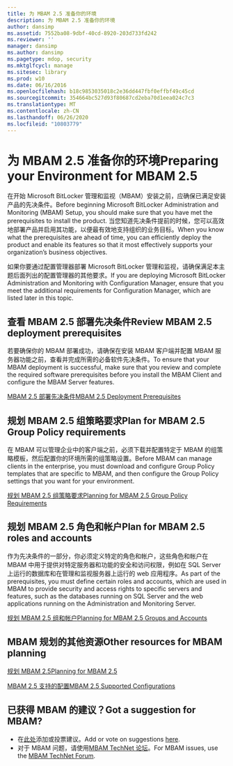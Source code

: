 ```yaml
---
title: 为 MBAM 2.5 准备你的环境
description: 为 MBAM 2.5 准备你的环境
author: dansimp
ms.assetid: 7552ba08-9dbf-40cd-8920-203d733fd242
ms.reviewer: ''
manager: dansimp
ms.author: dansimp
ms.pagetype: mdop, security
ms.mktglfcycl: manage
ms.sitesec: library
ms.prod: w10
ms.date: 06/16/2016
ms.openlocfilehash: b18c9853035018c2e36dd447fbf0effbf49c45cd
ms.sourcegitcommit: 354664bc527d93f80687cd2eba70d1eea024c7c3
ms.translationtype: MT
ms.contentlocale: zh-CN
ms.lasthandoff: 06/26/2020
ms.locfileid: "10803779"
---
```

# <span data-ttu-id="d8037-103">为 MBAM 2.5 准备你的环境</span><span class="sxs-lookup"><span data-stu-id="d8037-103">Preparing your Environment for MBAM 2.5</span></span>


<span data-ttu-id="d8037-104">在开始 Microsoft BitLocker 管理和监视（MBAM）安装之前，应确保已满足安装产品的先决条件。</span><span class="sxs-lookup"><span data-stu-id="d8037-104">Before beginning Microsoft BitLocker Administration and Monitoring (MBAM) Setup, you should make sure that you have met the prerequisites to install the product.</span></span> <span data-ttu-id="d8037-105">当您知道先决条件提前的时候，您可以高效地部署产品并启用其功能，以便最有效地支持组织的业务目标。</span><span class="sxs-lookup"><span data-stu-id="d8037-105">When you know what the prerequisites are ahead of time, you can efficiently deploy the product and enable its features so that it most effectively supports your organization’s business objectives.</span></span>

<span data-ttu-id="d8037-106">如果你要通过配置管理器部署 Microsoft BitLocker 管理和监视，请确保满足本主题后面列出的配置管理器的其他要求。</span><span class="sxs-lookup"><span data-stu-id="d8037-106">If you are deploying Microsoft BitLocker Administration and Monitoring with Configuration Manager, ensure that you meet the additional requirements for Configuration Manager, which are listed later in this topic.</span></span>

## <span data-ttu-id="d8037-107">查看 MBAM 2.5 部署先决条件</span><span class="sxs-lookup"><span data-stu-id="d8037-107">Review MBAM 2.5 deployment prerequisites</span></span>


<span data-ttu-id="d8037-108">若要确保你的 MBAM 部署成功，请确保在安装 MBAM 客户端并配置 MBAM 服务器功能之前，查看并完成所需的必备软件先决条件。</span><span class="sxs-lookup"><span data-stu-id="d8037-108">To ensure that your MBAM deployment is successful, make sure that you review and complete the required software prerequisites before you install the MBAM Client and configure the MBAM Server features.</span></span>

[<span data-ttu-id="d8037-109">MBAM 2.5 部署先决条件</span><span class="sxs-lookup"><span data-stu-id="d8037-109">MBAM 2.5 Deployment Prerequisites</span></span>](mbam-25-deployment-prerequisites.md)

## <span data-ttu-id="d8037-110">规划 MBAM 2.5 组策略要求</span><span class="sxs-lookup"><span data-stu-id="d8037-110">Plan for MBAM 2.5 Group Policy requirements</span></span>


<span data-ttu-id="d8037-111">在 MBAM 可以管理企业中的客户端之前，必须下载并配置特定于 MBAM 的组策略模板，然后配置你的环境所需的组策略设置。</span><span class="sxs-lookup"><span data-stu-id="d8037-111">Before MBAM can manage clients in the enterprise, you must download and configure Group Policy templates that are specific to MBAM, and then configure the Group Policy settings that you want for your environment.</span></span>

[<span data-ttu-id="d8037-112">规划 MBAM 2.5 组策略要求</span><span class="sxs-lookup"><span data-stu-id="d8037-112">Planning for MBAM 2.5 Group Policy Requirements</span></span>](planning-for-mbam-25-group-policy-requirements.md)

## <span data-ttu-id="d8037-113">规划 MBAM 2.5 角色和帐户</span><span class="sxs-lookup"><span data-stu-id="d8037-113">Plan for MBAM 2.5 roles and accounts</span></span>


<span data-ttu-id="d8037-114">作为先决条件的一部分，你必须定义特定的角色和帐户，这些角色和帐户在 MBAM 中用于提供对特定服务器和功能的安全和访问权限，例如在 SQL Server 上运行的数据库和在管理和监视服务器上运行的 web 应用程序。</span><span class="sxs-lookup"><span data-stu-id="d8037-114">As part of the prerequisites, you must define certain roles and accounts, which are used in MBAM to provide security and access rights to specific servers and features, such as the databases running on SQL Server and the web applications running on the Administration and Monitoring Server.</span></span>

[<span data-ttu-id="d8037-115">规划 MBAM 2.5 组和帐户</span><span class="sxs-lookup"><span data-stu-id="d8037-115">Planning for MBAM 2.5 Groups and Accounts</span></span>](planning-for-mbam-25-groups-and-accounts.md)

## <span data-ttu-id="d8037-116">MBAM 规划的其他资源</span><span class="sxs-lookup"><span data-stu-id="d8037-116">Other resources for MBAM planning</span></span>


[<span data-ttu-id="d8037-117">规划 MBAM 2.5</span><span class="sxs-lookup"><span data-stu-id="d8037-117">Planning for MBAM 2.5</span></span>](planning-for-mbam-25.md)

[<span data-ttu-id="d8037-118">MBAM 2.5 支持的配置</span><span class="sxs-lookup"><span data-stu-id="d8037-118">MBAM 2.5 Supported Configurations</span></span>](mbam-25-supported-configurations.md)

## <span data-ttu-id="d8037-119">已获得 MBAM 的建议？</span><span class="sxs-lookup"><span data-stu-id="d8037-119">Got a suggestion for MBAM?</span></span>
- <span data-ttu-id="d8037-120">在[此处](http://mbam.uservoice.com/forums/268571-microsoft-bitlocker-administration-and-monitoring)添加或投票建议。</span><span class="sxs-lookup"><span data-stu-id="d8037-120">Add or vote on suggestions [here](http://mbam.uservoice.com/forums/268571-microsoft-bitlocker-administration-and-monitoring).</span></span> 
- <span data-ttu-id="d8037-121">对于 MBAM 问题，请使用[MBAM TechNet 论坛](https://social.technet.microsoft.com/Forums/home?forum=mdopmbam)。</span><span class="sxs-lookup"><span data-stu-id="d8037-121">For MBAM issues, use the [MBAM TechNet Forum](https://social.technet.microsoft.com/Forums/home?forum=mdopmbam).</span></span>

 

 





